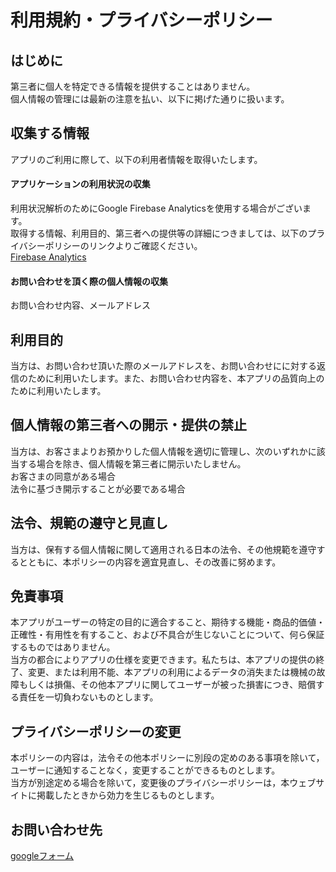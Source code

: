 # 利用規約・プライバシーポリシー
## はじめに
第三者に個人を特定できる情報を提供することはありません。  
個人情報の管理には最新の注意を払い、以下に掲げた通りに扱います。
## 収集する情報
アプリのご利用に際して、以下の利用者情報を取得いたします。
#### アプリケーションの利用状況の収集
利用状況解析のためにGoogle Firebase Analyticsを使用する場合がございます。  
取得する情報、利用目的、第三者への提供等の詳細につきましては、以下のプライバシーポリシーのリンクよりご確認ください。  
[Firebase Analytics](https://policies.google.com/privacy?hl=ja%EF%BB%BF)
#### お問い合わせを頂く際の個人情報の収集
お問い合わせ内容、メールアドレス
## 利用目的
当方は、お問い合わせ頂いた際のメールアドレスを、お問い合わせにに対する返信のために利用いたします。また、お問い合わせ内容を、本アプリの品質向上のために利用いたします。
## 個人情報の第三者への開示・提供の禁止
当方は、お客さまよりお預かりした個人情報を適切に管理し、次のいずれかに該当する場合を除き、個人情報を第三者に開示いたしません。  
お客さまの同意がある場合  
法令に基づき開示することが必要である場合
## 法令、規範の遵守と見直し
当方は、保有する個人情報に関して適用される日本の法令、その他規範を遵守するとともに、本ポリシーの内容を適宜見直し、その改善に努めます。
## 免責事項
本アプリがユーザーの特定の目的に適合すること、期待する機能・商品的価値・正確性・有用性を有すること、および不具合が生じないことについて、何ら保証するものではありません。  
当方の都合によりアプリの仕様を変更できます。私たちは、本アプリの提供の終了、変更、または利用不能、本アプリの利用によるデータの消失または機械の故障もしくは損傷、その他本アプリに関してユーザーが被った損害につき、賠償する責任を一切負わないものとします。
## プライバシーポリシーの変更
本ポリシーの内容は，法令その他本ポリシーに別段の定めのある事項を除いて，ユーザーに通知することなく，変更することができるものとします。  
当方が別途定める場合を除いて，変更後のプライバシーポリシーは，本ウェブサイトに掲載したときから効力を生じるものとします。
## お問い合わせ先
[googleフォーム](https://forms.gle/b7PfycrJyjPqmCVq5)